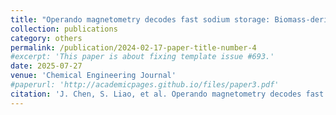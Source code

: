 ```yaml
---
title: "Operando magnetometry decodes fast sodium storage: Biomass-derived Bi@NSC anodes with triple-phase kinetics"
collection: publications
category: others
permalink: /publication/2024-02-17-paper-title-number-4
#excerpt: 'This paper is about fixing template issue #693.'
date: 2025-07-27
venue: 'Chemical Engineering Journal'
#paperurl: 'http://academicpages.github.io/files/paper3.pdf'
citation: 'J. Chen, S. Liao, et al. Operando magnetometry decodes fast sodium storage: Biomass-derived Bi@NSC anodes with triple-phase kinetics, Chemical Engineering Journal, 2025,166439, 1385-8947.'
---
```



